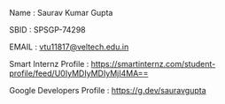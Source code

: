 Name : Saurav Kumar Gupta

SBID	:	 SPSGP-74298

EMAIL	:	vtu11817@veltech.edu.in 

Smart Internz Profile : https://smartinternz.com/student-profile/feed/U0IyMDIyMDIyMjI4MA==

Google Developers Profile : https://g.dev/sauravgupta
